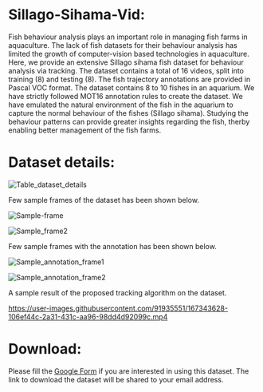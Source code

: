 # Sillago-Sihama-Vid:
Fish behaviour analysis plays an important role in managing fish farms in aquaculture. The lack of fish datasets for their behaviour analysis has limited the growth of computer-vision based technologies in aquaculture. Here, we provide an extensive Sillago sihama fish dataset for behaviour analysis via tracking. The dataset contains  a total of 16 videos, split into training (8) and testing (8).  The fish trajectory annotations are provided in Pascal VOC format. The dataset contains 8 to 10 fishes in an aquarium. We have strictly followed MOT16 annotation rules to create the dataset. We have emulated the natural environment of the fish in the aquarium to capture the normal behaviour of the fishes (Sillago sihama). Studying the behaviour patterns can provide greater insights regarding the fish, therby enabling better management of the fish farms.
# Dataset details:
![Table_dataset_details](https://user-images.githubusercontent.com/91935551/138856329-d9bb2cfd-c3bd-4907-9c52-b514b648a994.PNG)

Few sample frames of the dataset has been shown below. 

![Sample-frame](https://user-images.githubusercontent.com/91935551/138845151-fd0ae478-b48e-48b3-9b0f-b22968e4a110.png)

![Sample_frame2](https://user-images.githubusercontent.com/91935551/138845180-0beb1b4e-449a-4375-8afd-6d676024fcb2.png)

Few sample frames with the annotation has been shown below.

![Sample_annotation_frame1](https://user-images.githubusercontent.com/91935551/138845218-646663ed-7325-438d-9e56-62f969e391cd.PNG)

![Sample_annotation_frame2](https://user-images.githubusercontent.com/91935551/138845232-e8494f0c-ad12-488d-b3ed-33816b49d1e8.PNG)

A sample result of the proposed tracking algorithm on the dataset.


https://user-images.githubusercontent.com/91935551/167343628-106ef44c-2a31-431c-aa96-98dd4d92099c.mp4




# Download:
Please fill the [Google Form](https://docs.google.com/forms/d/e/1FAIpQLSfHf5dBdDdPlKJ6eNuCGXqt_wSLJpL7Im5X31-DZtRdfK255g/viewform) if you are interested in using this dataset. The link to download the dataset will be shared to your email address. 
